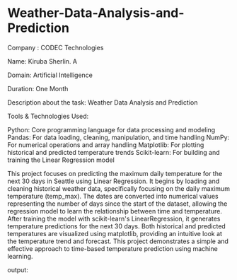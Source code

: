# Weather-Data-Analysis-and-Prediction

Company : CODEC Technologies

Name: Kiruba Sherlin. A

Domain: Artificial Intelligence

Duration: One Month

Description about the task: Weather Data Analysis and Prediction

Tools & Technologies Used:

Python: Core programming language for data processing and modeling
Pandas: For data loading, cleaning, manipulation, and time handling
NumPy: For numerical operations and array handling
Matplotlib: For plotting historical and predicted temperature trends
Scikit-learn: For building and training the Linear Regression model

This project focuses on predicting the maximum daily temperature for the next 30 days in Seattle using Linear Regression. It begins by loading and cleaning historical weather data, specifically focusing on the daily maximum temperature (temp_max). The dates are converted into numerical values representing the number of days since the start of the dataset, allowing the regression model to learn the relationship between time and temperature. After training the model with scikit-learn's LinearRegression, it generates temperature predictions for the next 30 days. Both historical and predicted temperatures are visualized using matplotlib, providing an intuitive look at the temperature trend and forecast. This project demonstrates a simple and effective approach to time-based temperature prediction using machine learning.

output:
